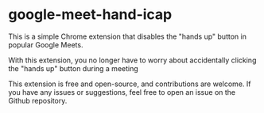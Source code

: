 <h1>google-meet-hand-icap</h1>

<p>This is a simple Chrome extension that disables the "hands up" button in popular Google Meets.</p>
</p>With this extension, you no longer have to worry about accidentally clicking the "hands up" button during a meeting</p>
<p>This extension is free and open-source, and contributions are welcome. If you have any issues or suggestions, feel free to open an issue on the Github repository.</>
